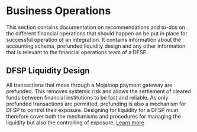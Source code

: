 # Business Operations 

This section contains documentation on recommendations and to-dos on the different financial operations that should happen on be put in place for successful operation of an integration. It contains information about the accounting schema, prefunded liquidity design and any other information that is relevant to the financial operations team of a DFSP.


## DFSP Liquidity Design
All transactions that move through a Mojaloop payment gateway are prefunded. This removes systemic risk and allows the settlement of cleared funds between financial institutions to be fast and reliable. As only prefunded transactions are permitted, prefunding is also a mechanism for DFSP to control their exposure. Designing for liquidity for a DFSP must therefore cover both the mechanisms and procedures for managing the liquidity but also the controlling of exposure. [Learn more](/md-docs/LiquidityDesign.md)